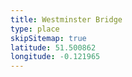 ```yaml
---
title: Westminster Bridge
type: place
skipSitemap: true
latitude: 51.500862
longitude: -0.121965
---
```

